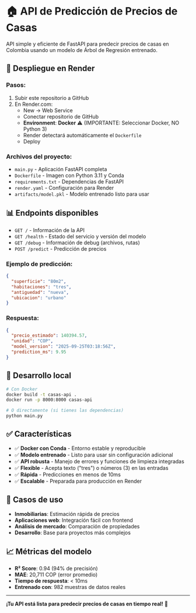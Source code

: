 # 🏠 API de Predicción de Precios de Casas

API simple y eficiente de FastAPI para predecir precios de casas en Colombia usando un modelo de Árbol de Regresión entrenado.

## 🚀 Despliegue en Render

### Pasos:
1. Subir este repositorio a GitHub
2. En Render.com:
   - New → Web Service
   - Conectar repositorio de GitHub
   - **Environment**: **Docker** ⚠️ (IMPORTANTE: Seleccionar Docker, NO Python 3)
   - Render detectará automáticamente el `Dockerfile`
   - Deploy

### Archivos del proyecto:
- `main.py` - Aplicación FastAPI completa
- `Dockerfile` - Imagen con Python 3.11 y Conda
- `requirements.txt` - Dependencias de FastAPI
- `render.yaml` - Configuración para Render
- `artifacts/model.pkl` - Modelo entrenado listo para usar

## 📊 Endpoints disponibles

- `GET /` - Información de la API
- `GET /health` - Estado del servicio y versión del modelo
- `GET /debug` - Información de debug (archivos, rutas)
- `POST /predict` - Predicción de precios

### Ejemplo de predicción:
```json
{
  "superficie": "80m2",
  "habitaciones": "tres",
  "antiguedad": "nueva",
  "ubicacion": "urbano"
}
```

### Respuesta:
```json
{
  "precio_estimado": 140394.57,
  "unidad": "COP",
  "model_version": "2025-09-25T03:18:56Z",
  "prediction_ms": 9.95
}
```

## 🔧 Desarrollo local

```bash
# Con Docker
docker build -t casas-api .
docker run -p 8000:8000 casas-api

# O directamente (si tienes las dependencias)
python main.py
```

## ✅ Características

- ✅ **Docker con Conda** - Entorno estable y reproducible
- ✅ **Modelo entrenado** - Listo para usar sin configuración adicional
- ✅ **API robusta** - Manejo de errores y funciones de limpieza integradas
- ✅ **Flexible** - Acepta texto ("tres") o números (3) en las entradas
- ✅ **Rápida** - Predicciones en menos de 10ms
- ✅ **Escalable** - Preparada para producción en Render

## 🎯 Casos de uso

- **Inmobiliarias**: Estimación rápida de precios
- **Aplicaciones web**: Integración fácil con frontend
- **Análisis de mercado**: Comparación de propiedades
- **Desarrollo**: Base para proyectos más complejos

## 📈 Métricas del modelo

- **R² Score**: 0.94 (94% de precisión)
- **MAE**: 20,711 COP (error promedio)
- **Tiempo de respuesta**: < 10ms
- **Entrenado con**: 982 muestras de datos reales

---

**¡Tu API está lista para predecir precios de casas en tiempo real!** 🎉